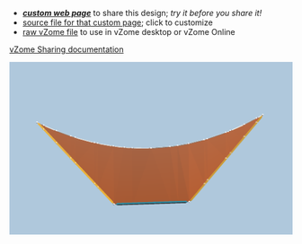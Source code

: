 
 - [***custom web page***][post] to share this design; *try it before you share it!*
 - [source file for that custom page][source]; click to customize
 - [raw vZome file][raw] to use in vZome desktop or vZome Online

[vZome Sharing documentation](https://vzome.github.io/vzome/sharing.html#how-it-works)

![Image](<Sqrt2 parabola 2.png>)


[post]: <https://John-Kostick.github.io/vzome-sharing/2022/04/05/Sqrt2 parabola 2-14-35-20.html>
[source]: <https://github.com/John-Kostick/vzome-sharing/edit/main/_posts/2022-04-05-Sqrt2 parabola 2-14-35-20.md>
[raw]: <https://raw.githubusercontent.com/John-Kostick/vzome-sharing/main/2022/04/05/14-35-20-Sqrt2 parabola 2/Sqrt2 parabola 2.vZome>